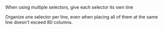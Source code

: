 
When using multiple selectors, give each selector its own line

Organize one selector per line, even when placing all of them at the same line doesn't exceed 80 columns.
